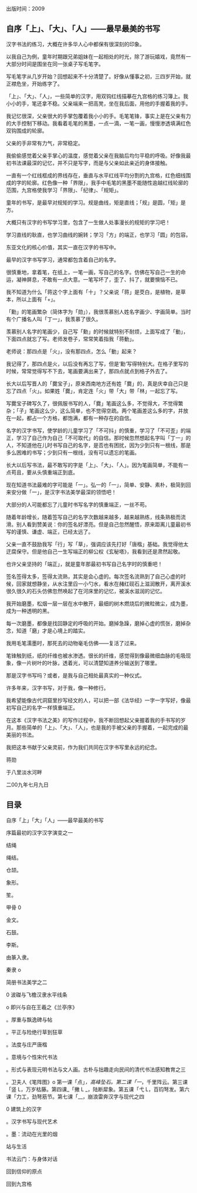 出版时间：2009

## 自序「上」、「大」、「人」——最早最美的书写

汉字书法的练习，大概在许多华人心中都保有很深刻的印象。

以我自己为例，童年时期跟兄弟姐妹在一起相处的时光，除了游玩嬉戏，竟然有一大部分时间是围坐在同一张桌子写毛笔字。

写毛笔字从几岁开始？回想起来不十分清楚了。好像从懂事之初，三四岁开始，就正襟危坐，开始练字了。

「上」、「大」、「人」，一些简单的汉字，用双钩红线描摹在九宫格的练习簿上。我小小的手，笔还拿不稳。父亲端来一把高凳，坐在我后面，用他的手握着我的手。

我记忆很深，父亲很大的手掌包覆着我小小的手。毛笔笔锋，事实上是在父亲有力的大手控制下移动。我看着毛笔的黑墨，一点一滴，一笔一画，慢慢渗透填满红色双钩围成的轮廓。

父亲的手非常有力气，非常稳定。

我偷偷感觉着父亲手掌心的温度，感觉着父亲在我脑后均匀平稳的呼吸。好像我最初书法课最深的记忆，并不只是写字，而是与父亲如此亲近的身体接触。

一直有一个红线框成的界线存在，垂直与水平红线平均分割的九宫格，红色细线围成的字的轮廓。红色像一种「界限」，我手中毛笔的黑墨不能随性逾越红线轮廓的范围，九宫格使我学习「界限」、「纪律」、「规矩」。

童年的书写，是最早对规矩的学习。规是曲线，矩是直线；「规」是圆，「矩」是方。

大概只有汉字的书写学习里，包含了一生做人处事漫长的规矩的学习吧！

学习直线的耿直，也学习曲线的婉转；学习「方」的端正，也学习「圆」的包容。

东亚文化的核心价值，其实一直在汉字的书写中。

最早的汉字书写学习，通常都包含着自己的名字。

很慎重地，拿着笔，在纸上，一笔一画，写自己的名字。仿佛在写自己一生的命运，凝神屏息，不敢有一点大意。一笔写坏了，歪了、抖了，就要懊恼不已。

我不知道为什么「蒋这个字上面有「十」？父亲说「蒋」是茭白，是植物，是草本，所以上面有「+」。

「勳」的笔画繁杂（简体字为「勋」），我很羡慕别人姓名字画少、字画简单。当时有个广播名人叫「丁一」，我羡慕了很久。

羡慕别人名字的笔画少，自己写「勳」的时候就特别不耐烦，上面写成了「動」，下面四点就忘了写。老师发卷子，常常笑着指我「蒋動」。

老师说：那四点是「火」，没有那四点，怎么「動」起来？

我记得了，那四点是火，以后没有再忘了写，但是‘勳’写得特别大。在格子里写的时候，常常觉得写不下去，笔画要满出来了，那四点就点到格子外去了。

长大以后写晋人的「爨宝子」，原来西南地方还有姓「爨」的，真是庆幸自己只是忘了四点「火」。如果姓「爨」，肯定连「火」带「大」带「林」一起忘了写。

写爨宝子碑写久了，很佩服书写的人，「爨」笔画这么多，不觉得大，不觉得繁杂；「子」笔画这么少，这么简单，也不觉得空疏。两个笔画差这么多的字，并放在一起，都占一个方格，都饱满，都有一种存在的自信。

名字的汉字书写，使学龄的儿童学习了「不可抖」的慎重，学习了「不可歪」的端正，学习了自己作为自己「不可取代」的自信。那时候忽然想起名字叫「丁一」的人，不知道他在儿时书写自己的名字，是否也有困扰，因为少到只有一根线，那是多么困难的书写；少到只有一根线，没有可以遗忘的笔画。

长大以后写书法，最不敢写的字是「上」、「大」、「人」。因为笔画简单，不能有一点苟且，要从头慎重端正到底。

现在知道书法最难的字可能是「一」。弘一的「一」，简单、安静、素朴，极简到回来安分做「一」，是汉字书法美学最深的领悟吧！

大部分的人可能都忘了儿童时书写名字的慎重端正，一丝不苟。

随着年龄增长，随着签写自己的名字次数越来越多，越来越熟练，线条熟极而流滑。别人看到赞美说：你的签名好漂亮。但是自己忽然醒悟，原来距离儿童最初书写的谨慎、谦虚、端正，已经太远了。

父亲一直不鼓励我写「行」写「草」，强调应该先打好「唐楷」基础。我觉得他太迂腐保守。但是他自己一生写端正的柳公权《玄秘塔》，我看到还是肃然起敬。

也许父亲坚持的「端正」，就是童年那最初书写自己名字时的慎重吧！

签名签得太多，签得太流熟，其实是会心虚的。每次签名流熟到了自己心虚的时候，回家就想静坐，从水注里舀一小勺水，看水在赭红砚石上滋润散开，离开溪水很久很久的石头仿佛忽然唤起了在河床里的记忆，被溪水滋润的记忆。

我开始磨墨，松烟一层一层在水中散开，最细的树木燃烧后的微粒微尘，成为墨，成为一种透明的黑。

每一次磨墨，都像是找回静定的呼吸的开始。磨掉急躁，磨掉心虚的慌张，磨掉杂念，知道「磨」才是心境上的踏实。

我用毛笔濡墨时，那死去的动物毫毛仿佛——复活了过来。

笔锋触到纸，纸的纤维也被水渗透。很长的纤维，感觉得到像最微细血脉的毛吸现象，像一片树叶的叶脉，透着光，可以清楚知道养分输送到了哪里。

那是汉字书写吗？或者，是我与自己相处最真实的一种仪式。

许多年来，汉字书写，对于我，像一种修行。

我希望能像古代洞窟里抄写经文的人，可以把一部《法华经》一字一字写好，像最初写自己的名字一样慎重端正。

在这本《汉字书法之美》的写作过程中，我不断回想起父亲握着我的手书写的岁月。那些简单的「上」、「大」、「人」，也是我的手被父亲的手握着，一起完成的最美丽的书法。

我把这本书献于父亲灵前，作为我们共同在汉字书写里永远的纪念。

蒋勋

于八里淡水河畔

二00九年七月九日



## 目录

自序「上」「大」「人」——最早最美的书写

序篇最初的汉字汉字演变之一

结绳 

绳结。

仓颉。

象形。

笙。

甲骨 0 

金文。

石鼓。

李斯。

由篆入隶。

秦隶 o 

简册书法美学之二

0 波磔与飞檐汉隶水平线条

o 即兴与自在王羲之《兰亭序》

。厚重与飘逸碑与帖

。平正与险绝行草到狂草

。法度与庄严唐楷

。意境与个性宋代书法

。形式与表现元明书法与文人画。古朴与拙趣走向民间的清代书法感知教育之三

。卫夫人《笔阵图》o 第一课「点」_，高峰坠石。第二课「一_，千里阵云。第三课「竖 L，万岁枯藤。第四课_「撇 L _，陆断犀象。第五课「弋 L，百钧弩发。第六课「力工，劲弩筋节。第七课「__，崩浪雷奔汉字与现代之四

0 建筑上的汉字

。汉字书写与现代艺术

。墨：流动在光里的烟

站与生活

书法云门：与身体对话

回到信仰的原点

回到九宫格

